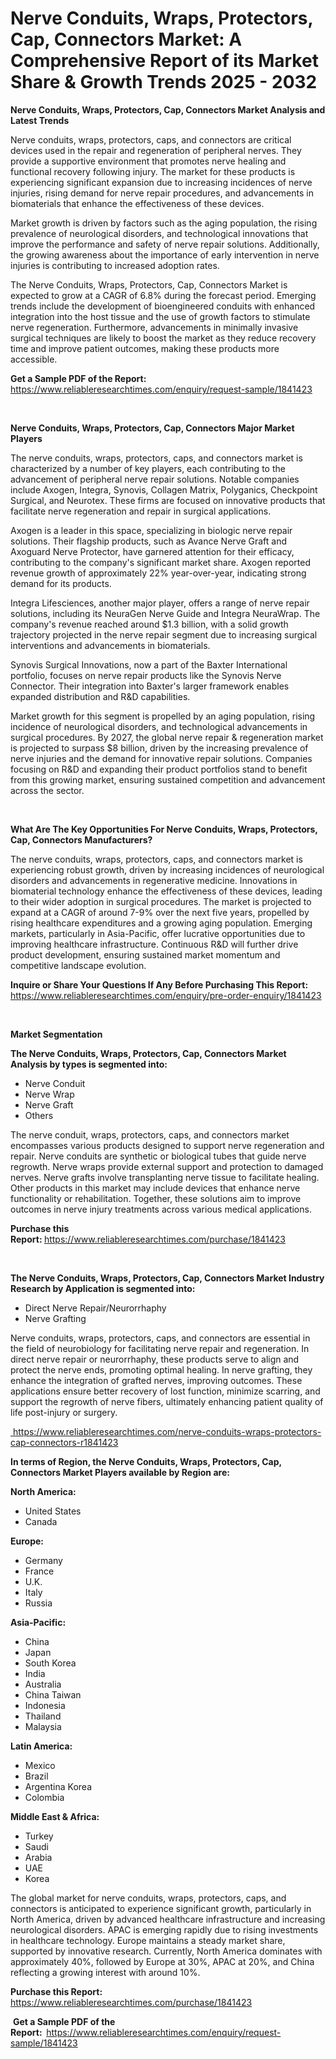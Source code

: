 <p><h1>Nerve Conduits, Wraps, Protectors, Cap, Connectors Market: A Comprehensive Report of its Market Share & Growth Trends 2025 - 2032</h1></p><p><strong>Nerve Conduits, Wraps, Protectors, Cap, Connectors Market Analysis and Latest Trends</strong></p>
<p><p>Nerve conduits, wraps, protectors, caps, and connectors are critical devices used in the repair and regeneration of peripheral nerves. They provide a supportive environment that promotes nerve healing and functional recovery following injury. The market for these products is experiencing significant expansion due to increasing incidences of nerve injuries, rising demand for nerve repair procedures, and advancements in biomaterials that enhance the effectiveness of these devices.</p><p>Market growth is driven by factors such as the aging population, the rising prevalence of neurological disorders, and technological innovations that improve the performance and safety of nerve repair solutions. Additionally, the growing awareness about the importance of early intervention in nerve injuries is contributing to increased adoption rates.</p><p>The Nerve Conduits, Wraps, Protectors, Cap, Connectors Market is expected to grow at a CAGR of 6.8% during the forecast period. Emerging trends include the development of bioengineered conduits with enhanced integration into the host tissue and the use of growth factors to stimulate nerve regeneration. Furthermore, advancements in minimally invasive surgical techniques are likely to boost the market as they reduce recovery time and improve patient outcomes, making these products more accessible.</p></p>
<p><strong>Get a Sample PDF of the Report:&nbsp;</strong> <a href="https://www.reliableresearchtimes.com/enquiry/request-sample/1841423?utm_campaign=2007&utm_medium=2&utm_source=Github&utm_content=ia&utm_term=14042025&utm_id=nerve-conduits-wraps-protectors-cap-connectors">https://www.reliableresearchtimes.com/enquiry/request-sample/1841423</a></p>
<p>&nbsp;</p>
<p><strong>Nerve Conduits, Wraps, Protectors, Cap, Connectors Major Market Players</strong></p>
<p><p>The nerve conduits, wraps, protectors, caps, and connectors market is characterized by a number of key players, each contributing to the advancement of peripheral nerve repair solutions. Notable companies include Axogen, Integra, Synovis, Collagen Matrix, Polyganics, Checkpoint Surgical, and Neurotex. These firms are focused on innovative products that facilitate nerve regeneration and repair in surgical applications.</p><p>Axogen is a leader in this space, specializing in biologic nerve repair solutions. Their flagship products, such as Avance Nerve Graft and Axoguard Nerve Protector, have garnered attention for their efficacy, contributing to the company's significant market share. Axogen reported revenue growth of approximately 22% year-over-year, indicating strong demand for its products.</p><p>Integra Lifesciences, another major player, offers a range of nerve repair solutions, including its NeuraGen Nerve Guide and Integra NeuraWrap. The company's revenue reached around $1.3 billion, with a solid growth trajectory projected in the nerve repair segment due to increasing surgical interventions and advancements in biomaterials.</p><p>Synovis Surgical Innovations, now a part of the Baxter International portfolio, focuses on nerve repair products like the Synovis Nerve Connector. Their integration into Baxter's larger framework enables expanded distribution and R&D capabilities.</p><p>Market growth for this segment is propelled by an aging population, rising incidence of neurological disorders, and technological advancements in surgical procedures. By 2027, the global nerve repair & regeneration market is projected to surpass $8 billion, driven by the increasing prevalence of nerve injuries and the demand for innovative repair solutions. Companies focusing on R&D and expanding their product portfolios stand to benefit from this growing market, ensuring sustained competition and advancement across the sector.</p></p>
<p>&nbsp;</p>
<p><strong>What Are The Key Opportunities For Nerve Conduits, Wraps, Protectors, Cap, Connectors Manufacturers?</strong></p>
<p><p>The nerve conduits, wraps, protectors, caps, and connectors market is experiencing robust growth, driven by increasing incidences of neurological disorders and advancements in regenerative medicine. Innovations in biomaterial technology enhance the effectiveness of these devices, leading to their wider adoption in surgical procedures. The market is projected to expand at a CAGR of around 7-9% over the next five years, propelled by rising healthcare expenditures and a growing aging population. Emerging markets, particularly in Asia-Pacific, offer lucrative opportunities due to improving healthcare infrastructure. Continuous R&D will further drive product development, ensuring sustained market momentum and competitive landscape evolution.</p></p>
<p><strong>Inquire or Share Your Questions If Any Before Purchasing This Report:</strong> <a href="https://www.reliableresearchtimes.com/enquiry/pre-order-enquiry/1841423?utm_campaign=2007&utm_medium=2&utm_source=Github&utm_content=ia&utm_term=14042025&utm_id=nerve-conduits-wraps-protectors-cap-connectors">https://www.reliableresearchtimes.com/enquiry/pre-order-enquiry/1841423</a></p>
<p>&nbsp;</p>
<p><strong>Market Segmentation</strong></p>
<p><strong>The Nerve Conduits, Wraps, Protectors, Cap, Connectors Market Analysis by types is segmented into:</strong></p>
<p><ul><li>Nerve Conduit</li><li>Nerve Wrap</li><li>Nerve Graft</li><li>Others</li></ul></p>
<p><p>The nerve conduit, wraps, protectors, caps, and connectors market encompasses various products designed to support nerve regeneration and repair. Nerve conduits are synthetic or biological tubes that guide nerve regrowth. Nerve wraps provide external support and protection to damaged nerves. Nerve grafts involve transplanting nerve tissue to facilitate healing. Other products in this market may include devices that enhance nerve functionality or rehabilitation. Together, these solutions aim to improve outcomes in nerve injury treatments across various medical applications.</p></p>
<p><strong>Purchase this Report:&nbsp;</strong><a href="https://www.reliableresearchtimes.com/purchase/1841423?utm_campaign=2007&utm_medium=2&utm_source=Github&utm_content=ia&utm_term=14042025&utm_id=nerve-conduits-wraps-protectors-cap-connectors">https://www.reliableresearchtimes.com/purchase/1841423</a></p>
<p>&nbsp;</p>
<p><strong>The Nerve Conduits, Wraps, Protectors, Cap, Connectors Market Industry Research by Application is segmented into:</strong></p>
<p><ul><li>Direct Nerve Repair/Neurorrhaphy</li><li>Nerve Grafting</li></ul></p>
<p><p>Nerve conduits, wraps, protectors, caps, and connectors are essential in the field of neurobiology for facilitating nerve repair and regeneration. In direct nerve repair or neurorrhaphy, these products serve to align and protect the nerve ends, promoting optimal healing. In nerve grafting, they enhance the integration of grafted nerves, improving outcomes. These applications ensure better recovery of lost function, minimize scarring, and support the regrowth of nerve fibers, ultimately enhancing patient quality of life post-injury or surgery.</p></p>
<p><a href="https://www.reliableresearchtimes.com/nerve-conduits-wraps-protectors-cap-connectors-r1841423?utm_campaign=2007&utm_medium=2&utm_source=Github&utm_content=ia&utm_term=14042025&utm_id=nerve-conduits-wraps-protectors-cap-connectors">&nbsp;https://www.reliableresearchtimes.com/nerve-conduits-wraps-protectors-cap-connectors-r1841423</a></p>
<p><strong>In terms of Region, the Nerve Conduits, Wraps, Protectors, Cap, Connectors Market Players available by Region are:</strong></p>
<p>
    <p> <strong> North America: </strong>
        <ul>
            <li>United States</li>
            <li>Canada</li>
        </ul>
        </p> 
    <p> <strong> Europe: </strong>
        <ul>
            <li>Germany</li>
            <li>France</li>
            <li>U.K.</li>
            <li>Italy</li>
            <li>Russia</li>
        </ul>
        </p> 
    <p> <strong> Asia-Pacific: </strong>
        <ul>
            <li>China</li>
            <li>Japan</li>
            <li>South Korea</li>
            <li>India</li>
            <li>Australia</li>
            <li>China Taiwan</li>
            <li>Indonesia</li>
            <li>Thailand</li>
            <li>Malaysia</li>
        </ul>
        </p> 
    <p> <strong> Latin America: </strong>
        <ul>
            <li>Mexico</li>
            <li>Brazil</li>
            <li>Argentina Korea</li>
            <li>Colombia</li>
        </ul>
        </p> 
    <p> <strong> Middle East & Africa: </strong>
        <ul>
            <li>Turkey</li>
            <li>Saudi</li>
            <li>Arabia</li>
            <li>UAE</li>
            <li>Korea</li>
        </ul>
    </p>
    </p>
<p><p>The global market for nerve conduits, wraps, protectors, caps, and connectors is anticipated to experience significant growth, particularly in North America, driven by advanced healthcare infrastructure and increasing neurological disorders. APAC is emerging rapidly due to rising investments in healthcare technology. Europe maintains a steady market share, supported by innovative research. Currently, North America dominates with approximately 40%, followed by Europe at 30%, APAC at 20%, and China reflecting a growing interest with around 10%.</p></p>
<p><strong>Purchase this Report: </strong><a href="https://www.reliableresearchtimes.com/purchase/1841423?utm_campaign=2007&utm_medium=2&utm_source=Github&utm_content=ia&utm_term=14042025&utm_id=nerve-conduits-wraps-protectors-cap-connectors">https://www.reliableresearchtimes.com/purchase/1841423</a></p>
<p>&nbsp;<strong>Get a Sample PDF of the Report:&nbsp;&nbsp;</strong><a href="https://www.reliableresearchtimes.com/enquiry/request-sample/1841423?utm_campaign=2007&utm_medium=2&utm_source=Github&utm_content=ia&utm_term=14042025&utm_id=nerve-conduits-wraps-protectors-cap-connectors">https://www.reliableresearchtimes.com/enquiry/request-sample/1841423</a></p>
<p><strong></strong></p>
<p><p></p><p></p><p></p></p>